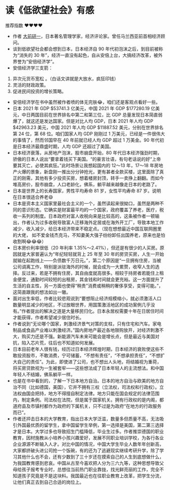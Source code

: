 # 读《低欲望社会》有感


推荐指数 ❤️❤️❤️❤️

- 作者 [大前研一](https://zh.m.wikipedia.org/zh-hant/%E5%A4%A7%E5%89%8D%E7%A0%94%E4%B8%80)，日本著名管理学家，经济评论家。曾任马兰西亚前首相经济顾问。  
- 谈到低欲望社会都会想到日本，日本经济自 90 年代初泡沫之后，到目前被称为“消失的 30 年”，经济一直没有起色，自从安倍上台，大搞经济改革，被外界誉为“安倍经济学”。  
- 安倍经济学三支箭：  
 1. 异次元货币宽松 。（白话文讲就是大放水，疯狂印钱）
 2. 灵活的财政政策。
 3. 促进民间投资的增长策略。

- 安倍经济学在书中虽然被作者喷的体无完肤😂，咱们还是客观点看好一些。  
- 日本 2021 年 GDP $53741.3 亿美元，中国 2021 年 GDP $177280.19 亿美元，中日两国目前在世界排名中第二和第三位，比 GDP 总量发现日本简直弱爆了，就这还是发达国家。但是对比人均 GDP，日本 2021 年人均 GDP $42963.23 美元，中国 2021 年人均 GDP $11887.52 美元，分别在世界排名第 24 位，第 68 位。咱们国家人均 GDP 刚刚过 1 万美元，已经是一件很伟大的事情了，然而邻国早在 40 年前就已经人均 GDP 超过 1 万美金。90 年代初是日本经济最鼎盛时期，人均 GDP 还超过了美国。  
- 日本经济衰落，从房地产泡沫，股市崩盘开始，80 年代日本经济强劲时期，骄傲的日本人说出“要拿着钱买下美国。“的豪言壮语，有句老话说的好“上帝要其灭亡，必使其疯狂。”此时场景让我想起国内的 12～13 年，17～18 年房地产火爆的景象，新盘刚一推出分分钟抢光，更有甚者全款买楼，这里面除了真正的刚需，其他有多少投资买房，想着楼房封顶，转手一卖挣上翻翻。而如今堆高房价，股市崩盘，人口老龄化，佛系，躺平越来越像走日本的老路了。  
- 日本是世界上的长寿国家，男性平均寿命 81 岁，女性平均寿命 87 岁。说明在日本很适合养老😄  
- 日本是资本主义国家里最社会主义的一个，虽然读起来很拗口，虽然是两种不同的意识形态。它确实是财富最平均的一个国家，政府覆盖了养老，医疗，税收一系列的制度。日本政府对富人收税向来是比较高的，这条被作者一顿输出，作者认为过多收税导致富人迁移海外定居或在海外开工厂，导致本地工作减少，收入减少，给日本经济带来不稳定点。（现在想想最近中国互联网圈里的大佬， 如不爱金钱杰克马，不知妻美大强子纷纷卸任出国养老，原来也是怕收割啊😂😂😂）  
- 日本房价利率很低（20 年利率 1.35%～2.41%），但还是有很少的人买房。原因就是大家普遍认为“年纪轻轻就背上 25 年至 30 年的房贷买房，人生一开始就输在起跑线上——负债数千万日元。”，第二个原因是“一旦拥有住房，当被公司调离工作，特别是派驻海外的时候，就会成为一大累赘，收窄人生的选择。反过来，若是不拥有住房，其自由度就高很多。相较于持房者若能住上租金便宜，通勤时间较短的出租房，其金钱和时间就会更充裕。这一方面提升了生活的自主性，另一方面也使得“稍贵”消费或稍稍的奢侈享受，变得可能。”，这简直跟我的想法如出一辙。  
- 面对出生率低，作者比较悲观说到“要想阻止经济规模缩小，就必须激活人口数量明显减少的地区，不过放眼世界，用国策激活地区的成功案例几乎没有。”作者提出的解决之道是大量移民归化。日本永居权需要十年在日居住时间才能获得，作者希望减少居住时长。  
- 作者说到“无论哪个国家，刺激经济景气对策的支柱，只有住宅和汽车。家电制品或食品产业难以刺激经济。”国内房地产最近各地限购放开，对经济刺激不大，购买力还是不强。新能源汽车未来可能会是增长点，但是最近与美国对抗，陷入芯片荒，往后也不知道如何发展。  
- 日本目前老年人很有钱，经历过日本经济辉煌时期，日本经济的衰败使这些不敢投资股市，不敢消费，宁可储蓄，“不想有责任”，“不想承担责任”，“不想扩大自己的责任”。为此，即使进了公司，也不想出人头地，将结婚视为重荷，将买房贷款视为一生被套牢——这些想法成了日本年轻人的主流想法。和中国年轻人不结婚，佛系躺平一样。  
- 也是在书中看到的，了解一下日本地方自治。日本的地方自治与欧美的地方自治不同（比如德国，美国），它并不拥有三权（立法权，司法权和行政权）。立法权由国会把持，地方不得擅自制定法律。地方只能在国会规定的法律范围内，制定条例。司法权在法院，但是属于国家机关。拥有行政权的是内阁，都道府县及市镇村都作为政府的下属机关，只不过是为政府“在地方的行政服务而已”。  
- 作者还抨击日本的大学教育，指出日本大学泛滥，数量多但质量不高，无法吸引外国最优质的留学生，拿中国留学生举例，第一选择是美国，第二第三选择才是日本。大学过多也导致招生门槛降低，毕业生过多。作者推崇德国的职业教育，因材施教从小培养小孩兴趣爱好，发展不同职业培训学校，为各行各业企业源源不断输入人才。对比中国的情况，中国大学生毕业人数年年创新高，大家都挤破头进公司抢一个饭碗，有的还为了逃避现实继续考研升学，除了学习其他什么也不会，还有少数到了三十岁还在摸索自己的人生到底想做什么，为我国教育感到悲哀。中国从古至今喜欢把人分为三六九等，这种思想导致父母给孩子报考专业时，总想往当前热门职业靠拢，找光鲜亮丽的工作，完全不知道孩子究竟是不是这块料。我国最近也在往职业教育上改革，把学生分流，让他们真正去到自己合适的岗位上。  


